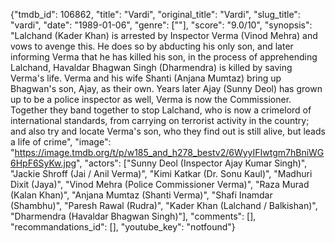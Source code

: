 {"tmdb_id": 106862, "title": "Vardi", "original_title": "Vardi", "slug_title": "vardi", "date": "1989-01-06", "genre": [""], "score": "9.0/10", "synopsis": "Lalchand (Kader Khan) is arrested by Inspector Verma (Vinod Mehra) and vows to avenge this. He does so by abducting his only son, and later informing Verma that he has killed his son, in the process of apprehending Lalchand, Havaldar Bhagwan Singh (Dharmendra) is killed by saving Verma's life. Verma and his wife Shanti (Anjana Mumtaz) bring up Bhagwan's son, Ajay, as their own. Years later Ajay (Sunny Deol) has grown up to be a police inspector as well, Verma is now the Commissioner. Together they band together to stop Lalchand, who is now a crimelord of international standards, from carrying on terrorist activity in the country; and also try and locate Verma's son, who they find out is still alive, but leads a life of crime", "image": "https://image.tmdb.org/t/p/w185_and_h278_bestv2/6WyyIFIwtgm7hBniWG6HpF6SyKw.jpg", "actors": ["Sunny Deol (Inspector Ajay Kumar Singh)", "Jackie Shroff (Jai / Anil Verma)", "Kimi Katkar (Dr. Sonu Kaul)", "Madhuri Dixit (Jaya)", "Vinod Mehra (Police Commissioner Verma)", "Raza Murad (Kalan Khan)", "Anjana Mumtaz (Shanti Verma)", "Shafi Inamdar (Shambhu)", "Paresh Rawal (Rudra)", "Kader Khan (Lalchand / Balkishan)", "Dharmendra (Havaldar Bhagwan Singh)"], "comments": [], "recommandations_id": [], "youtube_key": "notfound"}
